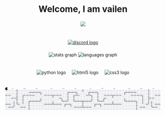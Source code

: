 <h1 align="center">Welcome, I am vailen</h1>

###

<div align="center">
  <img height="200" src="https://cdn.discordapp.com/avatars/1342526023354552331/a_8ef7a3a363b60419fb277f141b8011e6.gif?size=1024"  />
</div>

###

<br clear="both">

<div align="center">
  <a href="https://discord.com/users/1342526023354552331" target="_blank">
    <img src="https://raw.githubusercontent.com/maurodesouza/profile-readme-generator/master/src/assets/icons/social/discord/default.svg" width="52" height="40" alt="discord logo"  />
  </a>
</div>

###

<div align="center">
  <img src="https://github-readme-stats.vercel.app/api?username=vailenz&hide_title=true&hide_rank=false&show_icons=false&include_all_commits=true&count_private=true&disable_animations=false&theme=dark&locale=en&hide_border=false&order=1" height="150" alt="stats graph"  />
  <img src="https://github-readme-stats.vercel.app/api/top-langs?username=vailenz&locale=en&hide_title=false&layout=compact&card_width=320&langs_count=5&theme=dark&hide_border=false&order=2&custom_title=Languages%20I've%20used" height="150" alt="languages graph"  />
</div>

###

<br clear="both">

<div align="center">
  <img src="https://cdn.jsdelivr.net/gh/devicons/devicon/icons/python/python-original.svg" height="40" alt="python logo"  />
  <img width="12" />
  <img src="https://cdn.jsdelivr.net/gh/devicons/devicon/icons/html5/html5-plain.svg" height="40" alt="html5 logo"  />
  <img width="12" />
  <img src="https://cdn.jsdelivr.net/gh/devicons/devicon/icons/css3/css3-original.svg" height="40" alt="css3 logo"  />
</div>

###

<br clear="both">

<picture>
  <source media="(prefers-color-scheme: dark)" srcset="https://raw.githubusercontent.com/vailenz/vailenz/output/pacman-contribution-graph-dark.svg">
  <source media="(prefers-color-scheme: light)" srcset="https://raw.githubusercontent.com/vailenz/vailenz/output/pacman-contribution-graph.svg">
  <img alt="pacman contribution graph" src="https://raw.githubusercontent.com/vailenz/vailenz/output/pacman-contribution-graph.svg">
</picture>

###
